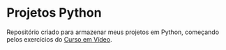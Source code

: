 # Projetos Python

Repositório criado para armazenar meus projetos em Python, começando pelos exercícios do [Curso em Vídeo](https://www.youtube.com/playlist?list=PLHz_AreHm4dm6wYOIW20Nyg12TAjmMGT-).

